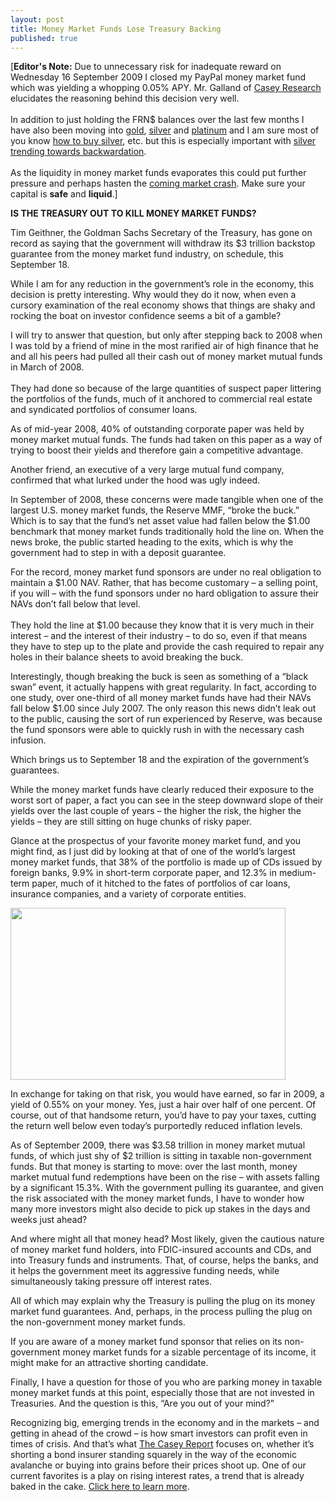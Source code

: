 ```yaml
---
layout: post
title: Money Market Funds Lose Treasury Backing
published: true
---
```

<p>[<strong>Editor's Note:</strong> Due to unnecessary risk for inadequate reward on Wednesday 16 September 2009 I closed my PayPal money market fund which was yielding a whopping 0.05% APY.  Mr. Galland of <a title="casey research" href="http://www.runtogold.com/treasurykillingmoneymarketfundscasey" target="_blank">Casey Research</a> elucidates the reasoning behind this decision very well.  <br/><br/>In addition to just holding the FRN$ balances over the last few months I have also been moving into <a title="buy gold" href="http://www.how-to-buy-gold-safely.com/" target="_blank">gold</a>, <a title="buy silver" href="http://www.how-to-buy-silver-safely.com/" target="_blank">silver</a> and <a title="buy platinum" href="http://www.how-to-buy-platinum-safely.com/" target="_blank">platinum</a> and I am sure most of you know <a title="how to buy silver" href="http://www.runtogold.com/how-to-buy-gold-or-silver/" target="_blank">how to buy silver</a>, etc. but this is especially important with <a title="silver backwardation" href="http://www.runtogold.com/2009/09/silver-trending-towards-backwardation-again/" target="_blank">silver trending towards backwardation</a>.  <br/><br/>As the liquidity in money market funds evaporates this could put further pressure and perhaps hasten the <a title="coming market crash" href="http://www.runtogold.com/2009/07/the-coming-market-crash/" target="_blank">coming market crash</a>.  Make sure your capital is <strong>safe</strong> and <strong>liquid</strong>.]</p>
<p><strong>IS THE TREASURY OUT TO KILL MONEY MARKET FUNDS?</strong></p>
<p>Tim Geithner, the Goldman Sachs Secretary of the Treasury, has gone on record as saying that the government will withdraw its $3 trillion backstop guarantee from the money market fund industry, on schedule, this September 18.</p>
<p>While I am for any reduction in the government’s role in the economy, this decision is pretty interesting. Why would they do it now, when even a cursory examination of the real economy shows that things are shaky and rocking the boat on investor confidence seems a bit of a gamble?</p>
<p>I will try to answer that question, but only after stepping back to 2008 when I was told by a friend of mine in the most rarified air of high finance that he and all his peers had pulled all their cash out of money market mutual funds in March of 2008. <br/><br/>They had done so because of the large quantities of suspect paper littering the portfolios of the funds, much of it anchored to commercial real estate and syndicated portfolios of consumer loans.</p>
<p>As of mid-year 2008, 40% of outstanding corporate paper was held by money market mutual funds. The funds had taken on this paper as a way of trying to boost their yields and therefore gain a competitive advantage.</p>
<p>Another friend, an executive of a very large mutual fund company, confirmed that what lurked under the hood was ugly indeed.</p>
<p>In September of 2008, these concerns were made tangible when one of the largest U.S. money market funds, the Reserve MMF, “broke the buck.” Which is to say that the fund’s net asset value had fallen below the $1.00 benchmark that money market funds traditionally hold the line on. When the news broke, the public started heading to the exits, which is why the government had to step in with a deposit guarantee.</p>
<p>For the record, money market fund sponsors are under no real obligation to maintain a $1.00 NAV. Rather, that has become customary – a selling point, if you will – with the fund sponsors under no hard obligation to assure their NAVs don’t fall below that level.<br/><br/> They hold the line at $1.00 because they know that it is very much in their interest – and the interest of their industry – to do so, even if that means they have to step up to the plate and provide the cash required to repair any holes in their balance sheets to avoid breaking the buck.</p>
<p>Interestingly, though breaking the buck is seen as something of a “black swan” event, it actually happens with great regularity. In fact, according to one study, over one-third of all money market funds have had their NAVs fall below $1.00 since July 2007. The only reason this news didn’t leak out to the public, causing the sort of run experienced by Reserve, was because the fund sponsors were able to quickly rush in with the necessary cash infusion.</p>
<p>Which brings us to September 18 and the expiration of the government’s guarantees.</p>
<p>While the money market funds have clearly reduced their exposure to the worst sort of paper, a fact you can see in the steep downward slope of their yields over the last couple of years – the higher the risk, the higher the yields – they are still sitting on huge chunks of risky paper.</p>
<p>Glance at the prospectus of your favorite money market fund, and you might find, as I just did by looking at that of one of the world’s largest money market funds, that 38% of the portfolio is made up of CDs issued by foreign banks, 9.9% in short-term corporate paper, and 12.3% in medium-term paper, much of it hitched to the fates of portfolios of car loans, insurance companies, and a variety of corporate entities.</p>
<p><img class="aligncenter" title="Money Market Funds" src="{{ site.baseurl }}/images/Money-Market-Sep.jpg" alt="" width="440" height="275" /></p>
<p>In exchange for taking on that risk, you would have earned, so far in 2009, a yield of 0.55% on your money. Yes, just a hair over half of one percent. Of course, out of that handsome return, you’d have to pay your taxes, cutting the return well below even today’s purportedly reduced inflation levels.</p>
<p>As of September 2009, there was $3.58 trillion in money market mutual funds, of which just shy of $2 trillion is sitting in taxable non-government funds.  But that money is starting to move: over the last month, money market mutual fund redemptions have been on the rise – with assets falling by a significant 15.3%. With the government pulling its guarantee, and given the risk associated with the money market funds, I have to wonder how many more investors might also decide to pick up stakes in the days and weeks just ahead?</p>
<p>And where might all that money head? Most likely, given the cautious nature of money market fund holders, into FDIC-insured accounts and CDs, and into Treasury funds and instruments. That, of course, helps the banks, and it helps the government meet its aggressive funding needs, while simultaneously taking pressure off interest rates.</p>
<p>All of which may explain why the Treasury is pulling the plug on its money market fund guarantees. And, perhaps, in the process pulling the plug on the non-government money market funds.</p>
<p>If you are aware of a money market fund sponsor that relies on its non-government money market funds for a sizable percentage of its income, it might make for an attractive shorting candidate.</p>
<p>Finally, I have a question for those of you who are parking money in taxable money market funds at this point, especially those that are not invested in Treasuries. And the question is this, “Are you out of your mind?”</p>
<p>Recognizing big, emerging trends in the economy and in the markets – and getting in ahead of the crowd – is how smart investors can profit even in times of crisis. And that’s what <a title="the casey report" href="http://www.runtogold.com/treasurykillingmoneymarketfundscasey" target="_blank">The Casey Report</a> focuses on, whether it’s shorting a bond insurer standing squarely in the way of the economic avalanche or buying into grains before their prices shoot up. One of our current favorites is a play on rising interest rates, a trend that is already baked in the cake. <a title="Casey Research" href="http://www.runtogold.com/treasurykillingmoneymarketfundscasey" target="_blank">Click here to learn more</a>.</p>
